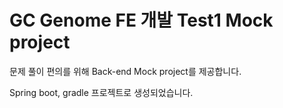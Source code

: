 # GC Genome FE 개발 Test1 Mock project

문제 풀이 편의를 위해 Back-end Mock project를 제공합니다.

Spring boot, gradle 프로젝트로 생성되었습니다.

